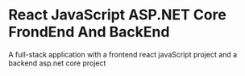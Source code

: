 # React JavaScript ASP.NET Core FrondEnd And BackEnd
 A full-stack application with a frontend react javaScript project and a backend asp.net core project
